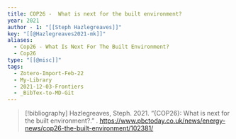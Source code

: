 ```yaml
---
title: COP26 -  What is next for the built environment?
year: 2021
author - 1: "[[Steph Hazlegreaves]]"
key: "[[@Hazlegreaves2021-mk]]"
aliases:
  - Cop26 - What Is Next For The Built Environment?
  - Cop26
type: "[[@misc]]"
tags:
  - Zotero-Import-Feb-22
  - My-Library
  - 2021-12-03-Frontiers
  - _BibTex-to-MD-Git
---
```


> [!bibliography]
> Hazlegreaves, Steph. 2021. “{COP26}: What is next for the built environment?.” . https://www.pbctoday.co.uk/news/energy-news/cop26-the-built-environment/102381/